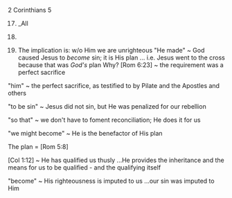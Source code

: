 2 Corinthians 5

17) _All

18) 


21) The implication is: w/o Him we are unrighteous
"He made" ~ God caused Jesus to _become_ sin; it is His plan
... i.e. Jesus went to the cross because that was _God's_ plan
Why? [Rom 6:23] ~ the requirement was a perfect sacrifice

"him" ~ the perfect sacrifice, as testified to by Pilate and the Apostles and others

"to be sin" ~ Jesus did not sin, but He was penalized for our rebellion

"so that" ~ we don't have to foment reconciliation; He does it for us

"we might become" ~ He is the benefactor of His plan

The plan = [Rom 5:8]

[Col 1:12] ~ He has qualified us thusly
...He provides the inheritance and the means for us to be qualified - and the qualifying itself

"become" ~ His righteousness is imputed to us
...our sin was imputed to Him
